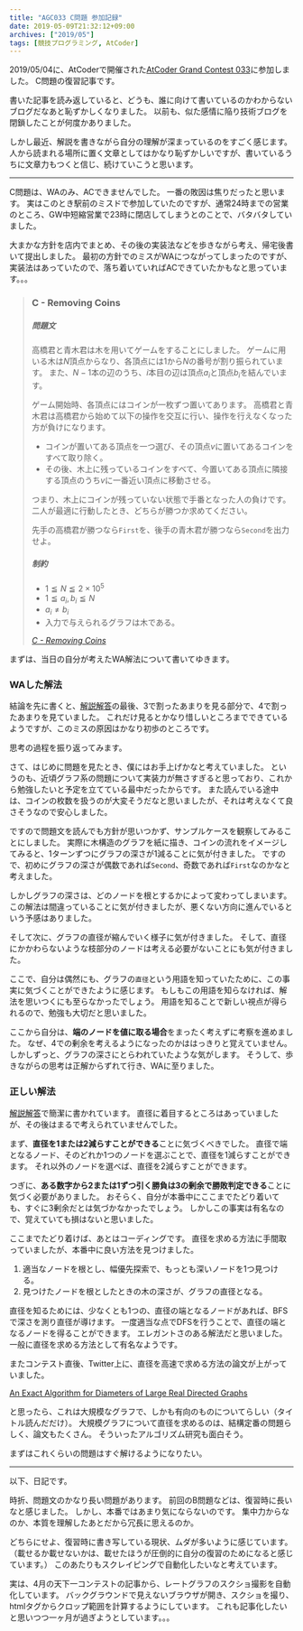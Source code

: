 ```yaml
---
title: "AGC033 C問題 参加記録"
date: 2019-05-09T21:32:12+09:00
archives: ["2019/05"]
tags: [競技プログラミング, AtCoder]
---
```

2019/05/04に、AtCoderで開催された[AtCoder Grand Contest 033](https://atcoder.jp/contests/agc033)に参加しました。
C問題の復習記事です。
<!--more-->

書いた記事を読み返していると、どうも、誰に向けて書いているのかわからないブログだなあと恥ずかしくなりました。
以前も、似た感情に陥り技術ブログを閉鎖したことが何度かありました。

しかし最近、解説を書きながら自分の理解が深まっているのをすごく感じます。
人から読まれる場所に置く文章としてはかなり恥ずかしいですが、書いているうちに文章力もつくと信じ、続けていこうと思います。

---

C問題は、WAのみ、ACできませんでした。
一番の敗因は焦りだったと思います。
実はこのとき駅前のミスドで参加していたのですが、通常24時までの営業のところ、GW中短縮営業で23時に閉店してしまうとのことで、バタバタしていました。

大まかな方針を店内でまとめ、その後の実装法などを歩きながら考え、帰宅後書いて提出しました。
最初の方針でのミスがWAにつながってしまったのですが、実装法はあっていたので、落ち着いていればACできていたかもなと思っています。。。

> ### C - Removing Coins
>
> ##### 問題文
> 高橋君と青木君は木を用いてゲームをすることにしました。
> ゲームに用いる木は$N$頂点からなり、各頂点には$1$から$N$の番号が割り振られています。
> また、$N-1$本の辺のうち、$i$本目の辺は頂点$a_i$と頂点$b_i$を結んでいます。
>
> ゲーム開始時、各頂点にはコインが一枚ずつ置いてあります。
> 高橋君と青木君は高橋君から始めて以下の操作を交互に行い、操作を行えなくなった方が負けになります。
>
> - コインが置いてある頂点を一つ選び、その頂点$v$に置いてあるコインをすべて取り除く。
> - その後、木上に残っているコインをすべて、今置いてある頂点に隣接する頂点のうち$v$に一番近い頂点に移動させる。
>
> つまり、木上にコインが残っていない状態で手番となった人の負けです。
> 二人が最適に行動したとき、どちらが勝つか求めてください。
>
> 先手の高橋君が勝つなら`First`を、後手の青木君が勝つなら`Second`を出力せよ。
>
> ##### 制約
> - $1 ≦ N ≦ 2 \times 10^5$
> - $1 ≦ a_i, b_i ≦ N$
> - $a_i \neq b_i$
> - 入力で与えられるグラフは木である。
>
> <cite>[C - Removing Coins](https://atcoder.jp/contests/agc033/tasks/agc033_c)</cite>

まずは、当日の自分が考えたWA解法について書いてゆきます。

### WAした解法
結論を先に書くと、[解説解答](https://img.atcoder.jp/agc033/editorial.pdf)の最後、3で割ったあまりを見る部分で、4で割ったあまりを見ていました。
これだけ見るとかなり惜しいところまでできているようですが、このミスの原因はかなり初歩のところです。

思考の過程を振り返ってみます。

さて、はじめに問題を見たとき、僕にはお手上げかなと考えていました。
というのも、近頃グラフ系の問題について実装力が無さすぎると思っており、これから勉強したいと予定を立てている最中だったからです。
また読んでいる途中は、コインの枚数を扱うのが大変そうだなと思いましたが、それは考えなくて良さそうなので安心しました。

ですので問題文を読んでも方針が思いつかず、サンプルケースを観察してみることにしました。
実際に木構造のグラフを紙に描き、コインの流れをイメージしてみると、1ターンずつにグラフの深さが1減ることに気が付きました。
ですので、初めにグラフの深さが偶数であれば`Second`、奇数であれば`First`なのかなと考えました。

しかしグラフの深さは、どのノードを根とするかによって変わってしまいます。
この解法は間違っていることに気が付きましたが、悪くない方向に進んでいるという予感はありました。

そして次に、グラフの直径が縮んでいく様子に気が付きました。
そして、直径にかかわらないような枝部分のノードは考える必要がないことにも気が付きました。

ここで、自分は偶然にも、グラフの`直径`という用語を知っていたために、この事実に気づくことができたように感じます。
もしもこの用語を知らなければ、解法を思いつくにも至らなかったでしょう。
用語を知ることで新しい視点が得られるので、勉強も大切だと思いました。

ここから自分は、**端のノードを値に取る場合**をまったく考えずに考察を進めました。
なぜ、4での剰余を考えるようになったのかははっきりと覚えていません。
しかしずっと、グラフの深さにとらわれていたような気がします。
そうして、歩きながらの思考は正解からずれて行き、WAに至りました。

### 正しい解法
[解説解答](https://img.atcoder.jp/agc033/editorial.pdf)で簡潔に書かれています。
直径に着目するところはあっていましたが、その後はまるで考えられていませんでした。

まず、**直径を1または2減らすことができる**ことに気づくべきでした。
直径で端となるノード、そのどれか1つのノードを選ぶことで、直径を1減らすことができます。
それ以外のノードを選べば、直径を2減らすことができます。

つぎに、**ある数字から2または1ずつ引く勝負は3の剰余で勝敗判定できる**ことに気づく必要がありました。
おそらく、自分が本番中にここまでたどり着いても、すぐに3剰余だとは気づかなかったでしょう。
しかしこの事実は有名なので、覚えていても損はないと思いました。

ここまでたどり着けば、あとはコーディングです。
直径を求める方法に手間取っていましたが、本番中に良い方法を見つけました。

1. 適当なノードを根とし、幅優先探索で、もっとも深いノードを1つ見つける。
1. 見つけたノードを根としたときの木の深さが、グラフの直径となる。

直径を知るためには、少なくとも1つの、直径の端となるノードがあれば、BFSで深さを測り直径が導けます。
一度適当な点でDFSを行うことで、直径の端となるノードを得ることができます。
エレガントさのある解法だと思いました。
一般に直径を求める方法として有名なようです。

またコンテスト直後、Twitter上に、直径を高速で求める方法の論文が上がっていました。

[An Exact Algorithm for Diameters of Large Real Directed Graphs](https://link.springer.com/chapter/10.1007%2F978-3-319-20086-6_5)

と思ったら、これは大規模なグラフで、しかも有向のものについてらしい（タイトル読んだだけ）。
大規模グラフについて直径を求めるのは、結構定番の問題らしく、論文もたくさん。
そういったアルゴリズム研究も面白そう。

まずはこれくらいの問題はすぐ解けるようになりたい。

---

以下、日記です。

時折、問題文のかなり長い問題があります。
前回のB問題などは、復習時に長いなと感じました。
しかし、本番ではあまり気にならないのです。
集中力からなのか、本質を理解したあとだから冗長に思えるのか。

どちらにせよ、復習時に書き写している現状、ムダが多いように感じています。
（載せるか載せないかは、載せたほうが圧倒的に自分の復習のためになると感じています。）
このあたりもスクレイピングで自動化したいなと考えています。

実は、4月の天下一コンテストの記事から、レートグラフのスクショ撮影を自動化しています。
バックグラウンドで見えないブラウザが開き、スクショを撮り、htmlタグからクロップ範囲を計算するようにしています。
これも記事化したいと思いつつ一ヶ月が過ぎようとしています。。。
